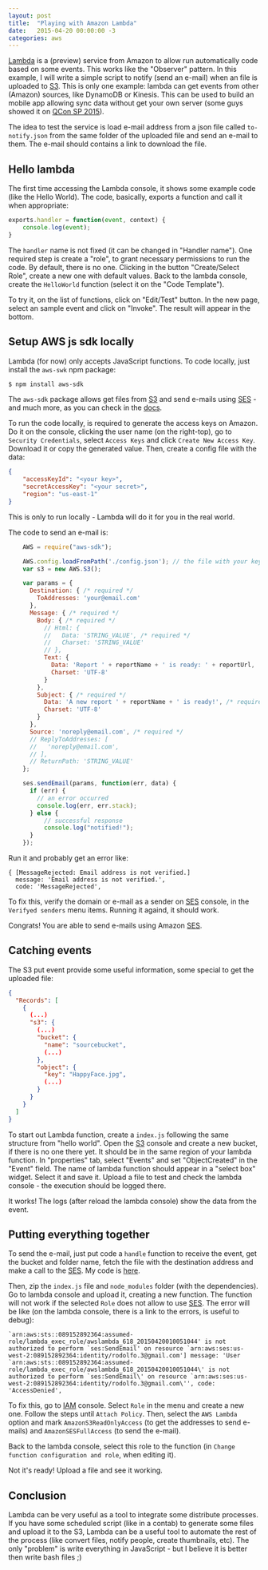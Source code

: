 ```yaml
---
layout: post
title:  "Playing with Amazon Lambda"
date:   2015-04-20 00:00:00 -3
categories: aws
---
```


[Lambda] is a (preview) service from Amazon to allow run automatically code based on some events. This works like the "Observer" pattern. In this example, I will write a simple script to notify (send an e-mail) when an file is uploaded to [S3]. This is only one example: lambda can get events from other (Amazon) sources, like DynamoDB or Kinesis. This can be used to build an mobile app allowing sync data without get your own server (some guys showed it on [QCon SP 2015][mobile-sem-servidores]).

The idea to test the service is load e-mail address from a json file called `to-notify.json` from the same folder of the uploaded file and send an e-mail to them. The e-mail should contains a link to download the file.


## Hello lambda ##
The first time accessing the Lambda console, it shows some example code (like the Hello World). The code, basically, exports a function and call it when appropriate:

``` javascript
exports.handler = function(event, context) {
    console.log(event);
}
```

The `handler` name is not fixed (it can be changed in "Handler name"). One required step is create a "role", to grant necessary permissions to run the code. By default, there is no one. Clicking in the button "Create/Select Role", create a new one with default values. Back to the lambda console, create the `HelloWorld` function (select it on the "Code Template").

To try it, on the list of functions, click on "Edit/Test" button. In the new page, select an sample event and click on "Invoke". The result will appear in the bottom.


## Setup AWS js sdk locally ##

Lambda (for now) only accepts JavaScript functions. To code locally, just install the `aws-swk` npm package:

``` bash
$ npm install aws-sdk
```

The `aws-sdk` package allows get files from [S3] and send e-mails using [SES] - and much more, as you can check in the [docs][aws-sdk].

To run the code locally, is required to generate the access keys on Amazon. Do it on the console, clicking the user name (on the right-top), go to `Security Credentials`, select `Access Keys` and click `Create New Access Key`. Download it or copy the generated value. Then, create a config file with the data:

``` json
{
    "accessKeyId": "<your key>",
    "secretAccessKey": "<your secret>",
    "region": "us-east-1"
}
```

This is only to run locally - Lambda will do it for you in the real world.

The code to send an e-mail is:

``` javascript
    AWS = require("aws-sdk");

    AWS.config.loadFromPath('./config.json'); // the file with your keys
    var s3 = new AWS.S3();

    var params = {
      Destination: { /* required */
        ToAddresses: 'your@email.com'
      },
      Message: { /* required */
        Body: { /* required */
          // Html: {
          //   Data: 'STRING_VALUE', /* required */
          //   Charset: 'STRING_VALUE'
          // },
          Text: {
            Data: 'Report ' + reportName + ' is ready: ' + reportUrl,
            Charset: 'UTF-8'
          }
        },
        Subject: { /* required */
          Data: 'A new report ' + reportName + ' is ready!', /* required */
          Charset: 'UTF-8'
        }
      },
      Source: 'noreply@email.com', /* required */
      // ReplyToAddresses: [
      //   'noreply@email.com',
      // ],
      // ReturnPath: 'STRING_VALUE'
    };

    ses.sendEmail(params, function(err, data) {
      if (err) {
        // an error occurred
        console.log(err, err.stack);
      } else {
          // successful response
          console.log("notified!");
      }
    });
```

Run it and probably get an error like:

```
{ [MessageRejected: Email address is not verified.]
  message: 'Email address is not verified.',
  code: 'MessageRejected',
```

To fix this, verify the domain or e-mail as a sender on [SES] console, in the `Verifyed senders` menu items. Running it againd, it should work.

Congrats! You are able to send e-mails using Amazon [SES].

## Catching events ##

The S3 put event provide some useful information, some special to get the uploaded file:

``` json
{
  "Records": [
    {
      (...)
      "s3": {
        (...)
        "bucket": {
          "name": "sourcebucket",
          (...)
        },
        "object": {
          "key": "HappyFace.jpg",
          (...)
        }
      }
    }
  ]
}
```

To start out Lambda function, create a `index.js` following the same structure from "hello world".
Open the [S3] console and create a new bucket, if there is no one there yet. It should be in the same region of your lambda function. In "properties" tab, select "Events" and set "ObjectCreated" in the "Event" field. The name of lambda function should appear in a "select box" widget. Select it and save it. Upload a file to test and check the lambda console - the execution should be logged there.

It works!
The logs (after reload the lambda console) show the data from the event.


## Putting everything together ##

To send the e-mail, just put code a `handle` function to receive the event, get the bucket and folder name, fetch the file with the destination address and make a call to the [SES]. My code is [here][github].

Then, zip the `index.js` file and `node_modules` folder (with the dependencies). Go to lambda console and upload it, creating a new function.
The function will not work if the selected `Role` does not allow to use [SES]. The error will be like (on the lambda console, there is a link to the errors, is useful to debug):

```
`arn:aws:sts::089152892364:assumed-role/lambda_exec_role/awslambda_618_20150420010051044' is not authorized to perform `ses:SendEmail' on resource `arn:aws:ses:us-west-2:089152892364:identity/rodolfo.3@gmail.com'] message: 'User `arn:aws:sts::089152892364:assumed-role/lambda_exec_role/awslambda_618_20150420010051044\' is not authorized to perform `ses:SendEmail\' on resource `arn:aws:ses:us-west-2:089152892364:identity/rodolfo.3@gmail.com\'', code: 'AccessDenied',
```

To fix this, go to [IAM] console. Select `Role` in the menu and create a new one.
Follow the steps until `Attach Policy`. Then, select the `AWS Lambda` option and mark `AmazonS3ReadOnlyAccess` (to get the addresses to send e-mails) and `AmazonSESFullAccess` (to send the e-mail).

Back to the lambda console, select this role to the function (in `Change function configuration and role`, when editing it).


Not it's ready!
Upload a file and see it working.

## Conclusion ##

Lambda can be very useful as a tool to integrate some distribute processes.
If you have some scheduled script (like in a contab) to generate some files and upload it to the S3, Lambda can be a useful tool to automate the rest of the process (like convert files, notify people, create thumbnails, etc).
The only "problem" is write everything in JavaScript - but I believe it is better then write bash files ;)

[Lambda]: https://aws.amazon.com/lambda/
[S3]: https://aws.amazon.com/s3/
[mobile-sem-servidores]: http://qconsp.com/presentation/Sem-Servidores-Mobile-Backend-as-a-Service-na-plataforma-AWS
[aws-sdk]: https://www.npmjs.com/package/aws-sdk
[SES]: https://aws.amazon.com/ses/
[github]: https://github.com/rodolfo3/lambda-s3-file-notifier
[IAM]: https://console.aws.amazon.com/iam/home
